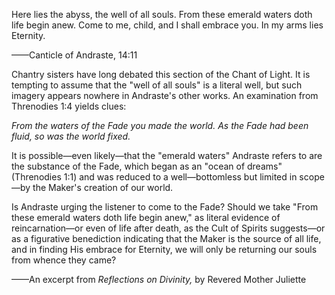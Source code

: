 Here lies the abyss, the well of all souls.
From these emerald waters doth life begin anew.
Come to me, child, and I shall embrace you.
In my arms lies Eternity.

——Canticle of Andraste, 14:11

Chantry sisters have long debated this section of the Chant of Light. It is tempting to assume that the "well of all souls" is a literal well, but such imagery appears nowhere in Andraste's other works. An examination from Threnodies 1:4 yields clues:

<i> From the waters of the Fade you made the world. As the Fade had been fluid, so was the world fixed. </i>

It is possible—even likely—that the "emerald waters" Andraste refers to are the substance of the Fade, which began as an "ocean of dreams" (Threnodies 1:1) and was reduced to a well—bottomless but limited in scope—by the Maker's creation of our world.

Is Andraste urging the listener to come to the Fade? Should we take "From these emerald waters doth life begin anew," as literal evidence of reincarnation—or even of life after death, as the Cult of Spirits suggests—or as a figurative benediction indicating that the Maker is the source of all life, and in finding His embrace for Eternity, we will only be returning our souls from whence they came?

——An excerpt from <i> Reflections on Divinity, </i> by Revered Mother Juliette
